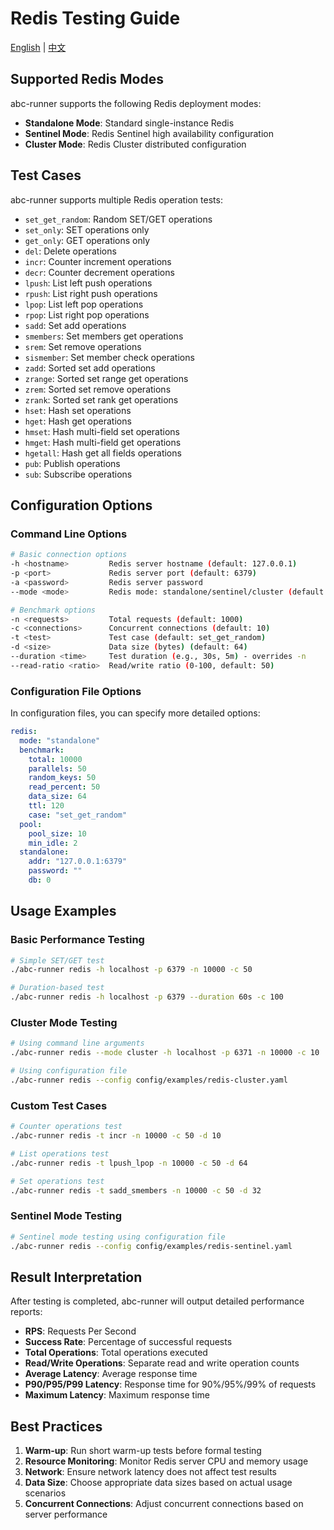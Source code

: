 # Redis Testing Guide

[English](redis.md) | [中文](../zh/user-guide/redis.md)

## Supported Redis Modes

abc-runner supports the following Redis deployment modes:

- **Standalone Mode**: Standard single-instance Redis
- **Sentinel Mode**: Redis Sentinel high availability configuration
- **Cluster Mode**: Redis Cluster distributed configuration

## Test Cases

abc-runner supports multiple Redis operation tests:

- `set_get_random`: Random SET/GET operations
- `set_only`: SET operations only
- `get_only`: GET operations only
- `del`: Delete operations
- `incr`: Counter increment operations
- `decr`: Counter decrement operations
- `lpush`: List left push operations
- `rpush`: List right push operations
- `lpop`: List left pop operations
- `rpop`: List right pop operations
- `sadd`: Set add operations
- `smembers`: Set members get operations
- `srem`: Set remove operations
- `sismember`: Set member check operations
- `zadd`: Sorted set add operations
- `zrange`: Sorted set range get operations
- `zrem`: Sorted set remove operations
- `zrank`: Sorted set rank get operations
- `hset`: Hash set operations
- `hget`: Hash get operations
- `hmset`: Hash multi-field set operations
- `hmget`: Hash multi-field get operations
- `hgetall`: Hash get all fields operations
- `pub`: Publish operations
- `sub`: Subscribe operations

## Configuration Options

### Command Line Options

```bash
# Basic connection options
-h <hostname>         Redis server hostname (default: 127.0.0.1)
-p <port>             Redis server port (default: 6379)
-a <password>         Redis server password
--mode <mode>         Redis mode: standalone/sentinel/cluster (default: standalone)

# Benchmark options
-n <requests>         Total requests (default: 1000)
-c <connections>      Concurrent connections (default: 10)
-t <test>             Test case (default: set_get_random)
-d <size>             Data size (bytes) (default: 64)
--duration <time>     Test duration (e.g., 30s, 5m) - overrides -n
--read-ratio <ratio>  Read/write ratio (0-100, default: 50)
```

### Configuration File Options

In configuration files, you can specify more detailed options:

```yaml
redis:
  mode: "standalone"
  benchmark:
    total: 10000
    parallels: 50
    random_keys: 50
    read_percent: 50
    data_size: 64
    ttl: 120
    case: "set_get_random"
  pool:
    pool_size: 10
    min_idle: 2
  standalone:
    addr: "127.0.0.1:6379"
    password: ""
    db: 0
```

## Usage Examples

### Basic Performance Testing

```bash
# Simple SET/GET test
./abc-runner redis -h localhost -p 6379 -n 10000 -c 50

# Duration-based test
./abc-runner redis -h localhost -p 6379 --duration 60s -c 100
```

### Cluster Mode Testing

```bash
# Using command line arguments
./abc-runner redis --mode cluster -h localhost -p 6371 -n 10000 -c 10

# Using configuration file
./abc-runner redis --config config/examples/redis-cluster.yaml
```

### Custom Test Cases

```bash
# Counter operations test
./abc-runner redis -t incr -n 10000 -c 50 -d 10

# List operations test
./abc-runner redis -t lpush_lpop -n 10000 -c 50 -d 64

# Set operations test
./abc-runner redis -t sadd_smembers -n 10000 -c 50 -d 32
```

### Sentinel Mode Testing

```bash
# Sentinel mode testing using configuration file
./abc-runner redis --config config/examples/redis-sentinel.yaml
```

## Result Interpretation

After testing is completed, abc-runner will output detailed performance reports:

- **RPS**: Requests Per Second
- **Success Rate**: Percentage of successful requests
- **Total Operations**: Total operations executed
- **Read/Write Operations**: Separate read and write operation counts
- **Average Latency**: Average response time
- **P90/P95/P99 Latency**: Response time for 90%/95%/99% of requests
- **Maximum Latency**: Maximum response time

## Best Practices

1. **Warm-up**: Run short warm-up tests before formal testing
2. **Resource Monitoring**: Monitor Redis server CPU and memory usage
3. **Network**: Ensure network latency does not affect test results
4. **Data Size**: Choose appropriate data sizes based on actual usage scenarios
5. **Concurrent Connections**: Adjust concurrent connections based on server performance